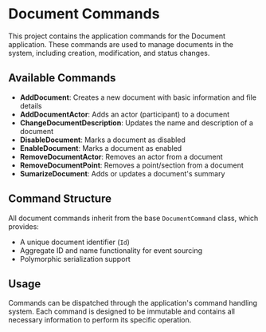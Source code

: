 # Document Commands

This project contains the application commands for the Document application. These commands are used to manage documents in the system, including creation, modification, and status changes.

## Available Commands

- **AddDocument**: Creates a new document with basic information and file details
- **AddDocumentActor**: Adds an actor (participant) to a document
- **ChangeDocumentDescription**: Updates the name and description of a document
- **DisableDocument**: Marks a document as disabled
- **EnableDocument**: Marks a document as enabled
- **RemoveDocumentActor**: Removes an actor from a document
- **RemoveDocumentPoint**: Removes a point/section from a document
- **SumarizeDocument**: Adds or updates a document's summary

## Command Structure

All document commands inherit from the base `DocumentCommand` class, which provides:
- A unique document identifier (`Id`)
- Aggregate ID and name functionality for event sourcing
- Polymorphic serialization support

## Usage

Commands can be dispatched through the application's command handling system. Each command is designed to be immutable and contains all necessary information to perform its specific operation.


